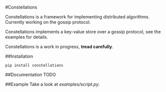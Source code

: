 #Constellations

Constellations is a framework for implementing distributed algorithms.
Currently working on the gossip protocol.

Constellations implements a key-value store over a gossip protocol, see the examples for details.

Constellations is a work in progress, __tread carefully__.

##Installation

    pip install constellations

##Documentation
TODO

##Example
Take a look at _examples/script.py_.
